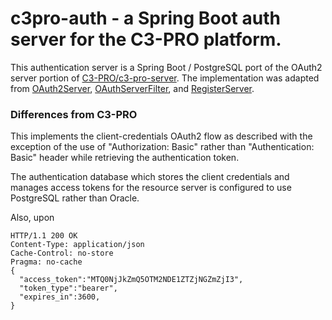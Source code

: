 # c3pro-auth - a Spring Boot auth server for the C3-PRO platform.

This authentication server is a Spring Boot / PostgreSQL port of the OAuth2 server portion of [C3-PRO/c3-pro-server](https://www.github.com/C3-PRO/c3-pro-server).  The implementation was adapted from [OAuth2Server](https://github.com/C3-PRO/c3-pro-server/blob/master/src/main/java/org/bch/security/oauth/server/OAuth2Server.java), [OAuthServerFilter](https://github.com/C3-PRO/c3-pro-server/blob/master/src/main/java/org/bch/security/oauth/server/OAuthServerFilter.java), and [RegisterServer](https://github.com/C3-PRO/c3-pro-server/blob/master/src/main/java/org/bch/security/oauth/server/RegisterServer.java).

### Differences from C3-PRO
This implements the client-credentials OAuth2 flow as described with the exception of the use of "Authorization: Basic" rather than "Authentication: Basic" header while retrieving the authentication token.

The authentication database which stores the client credentials and manages access tokens for the resource server is configured to use PostgreSQL rather than Oracle.

Also, upon 

```
HTTP/1.1 200 OK
Content-Type: application/json
Cache-Control: no-store
Pragma: no-cache
{
  "access_token":"MTQ0NjJkZmQ5OTM2NDE1ZTZjNGZmZjI3",
  "token_type":"bearer",
  "expires_in":3600,
}
```
